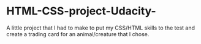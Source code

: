# HTML-CSS-project-Udacity-
A little project that I had to make to put my CSS/HTML skills to the test and create a trading card for an animal/creature that I chose.

